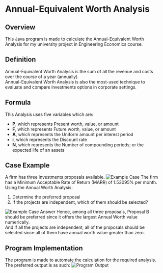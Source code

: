 <h1>Annual-Equivalent Worth Analysis</h1>
<h2>Overview</h2>
This Java program is made to calculate the Annual-Equivalent Worth Analysis for my university project in Engineering Economics course.</br>
<h2>Definition</h2>
Annual-Equivalent Worth Analysis is the sum of all the revenue and costs over the course of a year (annually).</br>
Annual-Equivalent Worth Analysis is also the most-used technique to evaluate and compare investments options in corporate settings.</br>
<h2>Formula</h2>
This Analysis uses five variables which are:
<ul>
  <li><strong>P</strong>, which represents Present worth, value, or amount</li>
  <li><strong>F</strong>, which represents Future worth, value, or amount</li>
  <li><strong>A</strong>, which represents the Uniform amount per interest period</li>
  <li><strong>i</strong>, which represents the Discount rate</li>
  <li><strong>N</strong>, which represents the Number of compounding periods; or the expected life of an assets</li>
</ul>
<h2>Case Example</h2>
A firm has three investments proposals available.
<img src="https://i.imgur.com/7Fkv93x.png" alt="Example Case">
The firm has a Minimum Acceptable Rate of Return (MARR) of 1.53095% per month.
<br/>Using the Annual Worth Analysis:
<ol>
  <li>Determine the preferred proposal</li>
  <li>If the projects are independent, which of them should be selected?</li>
</ol>
<img src="https://i.imgur.com/xbASgtA.png" alt="Example Case Answer">
Hence, among all three proposals, Proposal B should be preferred since it offers the largest Annual Worth value numerically.
<br/>And if all the projects are independent, all of the proposals should be selected since all of them have annual worth value greater than zero.
<h2>Program Implementation</h2>
The program is made to automate the calculation for the required analysis.
</br>The preferred output is as such:
<img src="https://github.com/Lissants/AnnualWorthAnalysis/assets/56996032/5a8e6b85-baeb-4e71-a09c-57dbe7ab69aa" alt="Program Output">

